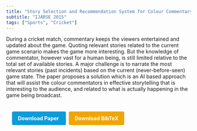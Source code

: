 ```yaml
---
title: "Story Selection and Recommendation System for Colour Commentary in Cricket"
subtitle: "IJARSE 2015"
tags: ["Sports", "Cricket"]
---
```


During a cricket match, commentary keeps the viewers entertained and updated about the game. Quoting relevant stories related to the current game scenario makes the game more interesting. But the knowledge of commentator, however vast for a human being, is still limited relative to the total set of available stories. A major challenge is to narrate the most relevant stories (past incidents) based on the current (never-before-seen) game state. The paper proposes a solution which is an AI based approach that will assist the colour commentators in effective storytelling that is interesting to the audience, and related to what is actually happening in the game being broadcast. 

<div style="margin-top: 1rem; padding: 1rem; display: inline-block;">

  <a href="https://api.semanticscholar.org/CorpusID:212473004" target="_blank" style="background-color: #0d9bdc; color: white; padding: 10px 16px; margin-right: 8px; text-decoration: none; border-radius: 4px; font-weight: bold;">
    Download Paper
  </a>

  <a href="../bib/story-selection-and-recommendation-system-for-colour-commentary-in-cricket.bib" download style="background-color: #f0a500; color: white; padding: 10px 16px; text-decoration: none; border-radius: 4px; font-weight: bold;">
    Download BibTeX
  </a>

</div>
